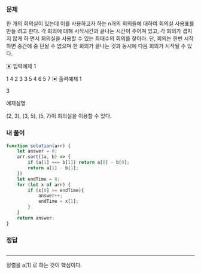 ### 문제
한 개의 회의실이 있는데 이를 사용하고자 하는 n개의 회의들에 대하여 회의실 사용표를 만들 려고 한다. 각 회의에 대해 시작시간과 끝나는 시간이 주어져 있고, 각 회의가 겹치지 않게 하 면서 회의실을 사용할 수 있는 최대수의 회의를 찾아라. 단, 회의는 한번 시작하면 중간에 중 단될 수 없으며 한 회의가 끝나는 것과 동시에 다음 회의가 시작될 수 있다.

▣ 입력예제 1

1 4
2 3
3 5 
4 6 
5 7
▣ 출력예제 1

3

예제설명

(2, 3), (3, 5), (5, 7)이 회의실을 이용할 수 있다.

### 내 풀이
```js
function solution(arr) {
    let answer = 0;
    arr.sort((a, b) => {
        if (a[1] === b[1]) return a[0] - b[0];
        return a[1] - b[1];
    })
    let endTime = 0;
    for (let x of arr) {
        if (x[0] >= endTime){
            answer++;
            endTime = x[1];
        }
    }
    return answer;
}
```

### 정답
```js

```
---
정렬을 a[1] 로 하는 것이 핵심이다.
